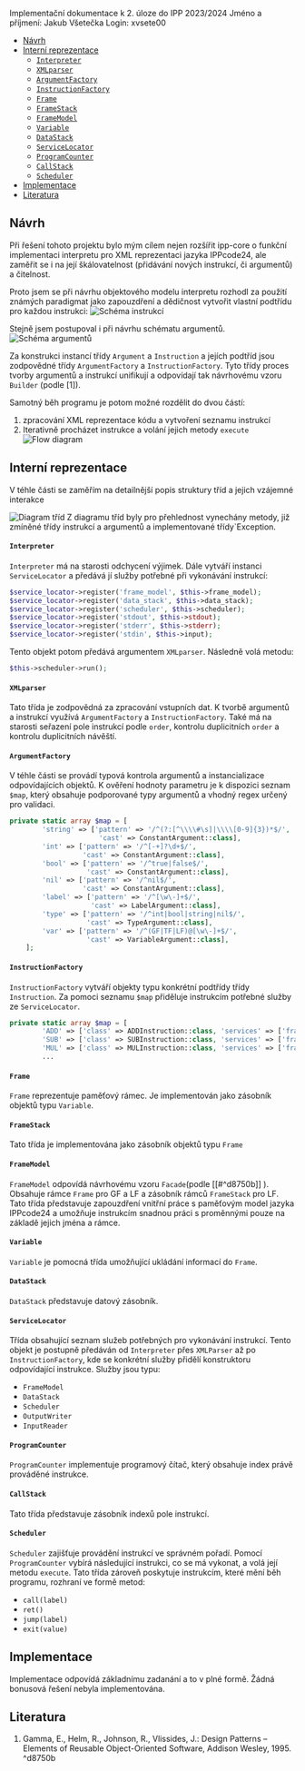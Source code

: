 Implementační dokumentace k 2. úloze do IPP 2023/2024
Jméno a příjmení: Jakub Všetečka
Login: xvsete00

- [Návrh](#návrh)
- [Interní reprezentace](#interní-reprezentace)
	- [`Interpreter`](#interpreter)
	- [`XMLparser`](#xmlparser)
	- [`ArgumentFactory`](#argumentfactory)
	- [`InstructionFactory`](#instructionfactory)
	- [`Frame`](#frame)
	- [`FrameStack`](#framestack)
	- [`FrameModel`](#framemodel)
	- [`Variable`](#variable)
	- [`DataStack`](#datastack)
	- [`ServiceLocator`](#servicelocator)
	- [`ProgramCounter`](#programcounter)
	- [`CallStack`](#callstack)
	- [`Scheduler`](#scheduler)
- [Implementace](#implementace)
- [Literatura](#literatura)


## Návrh
Při řešení tohoto projektu bylo mým cílem nejen rozšířit ipp-core o funkční implementaci interpretu pro XML reprezentaci jazyka IPPcode24, ale zaměřit se i na její škálovatelnost (přidávání nových instrukcí, či argumentů) a čitelnost.

Proto jsem se při návrhu objektového modelu interpretu rozhodl za použití známých paradigmat jako zapouzdření a dědičnost vytvořit vlastní podtřídu pro každou instrukci:
![Schéma instrukcí](imgs/InstructionScheme.png)

Stejně jsem postupoval i při návrhu schématu argumentů.
![Schéma argumentů](imgs/ArgumentScheme.png)

Za konstrukci instancí třídy `Argument` a `Instruction` a jejích podtříd jsou zodpovědné třídy `ArgumentFactory` a `InstructionFactory`. Tyto třídy proces tvorby argumentů a instrukcí unifikují a odpovídají tak návrhovému vzoru `Builder` (podle [1]).

Samotný běh programu je potom možné rozdělit do dvou částí:
1. zpracování XML reprezentace kódu a vytvoření seznamu instrukcí
2. Iterativně procházet instrukce a volání jejich metody `execute`
![Flow diagram](imgs/FlowDiagram.png)
## Interní reprezentace
V téhle části se zaměřím na detailnější popis struktury tříd a jejich vzájemné interakce

![Diagram tříd](imgs/ClassDiagram.png)
Z diagramu tříd byly pro přehlednost vynechány metody, již zmíněné třídy instrukcí a argumentů a implementované třídy`Exception.

#### `Interpreter`
`Interpreter` má na starosti odchycení výjimek. Dále vytváří instanci `ServiceLocator` a předává jí služby potřebné při vykonávání instrukcí:
```php
$service_locator->register('frame_model', $this->frame_model);
$service_locator->register('data_stack', $this->data_stack);
$service_locator->register('scheduler', $this->scheduler);
$service_locator->register('stdout', $this->stdout);
$service_locator->register('stderr', $this->stderr);
$service_locator->register('stdin', $this->input);
```
Tento objekt potom předává argumentem `XMLparser`. Následně volá metodu:
```php
$this->scheduler->run();
```

#### `XMLparser`
Tato třída je zodpovědná za zpracování vstupních dat. K tvorbě argumentů a instrukcí využívá `ArgumentFactory` a `InstructionFactory`. Také má na starosti seřazení pole instrukcí podle `order`, kontrolu duplicitních `order` a kontrolu duplicitních návěští.

#### `ArgumentFactory`
V téhle části se provádí typová kontrola argumentů a instancializace odpovídajících objektů. K ověření hodnoty parametru je k dispozici seznam `$map`, který obsahuje podporované typy argumentů a vhodný regex určený pro validaci.
```php
private static array $map = [
        'string' => ['pattern' => '/^(?:[^\\\\#\s]|\\\\[0-9]{3})*$/',
					  'cast' => ConstantArgument::class],
        'int' => ['pattern' => '/^[-+]?\d+$/',
		          'cast' => ConstantArgument::class],
        'bool' => ['pattern' => '/^true|false$/',
		           'cast' => ConstantArgument::class],
        'nil' => ['pattern' => '/^nil$/',
			      'cast' => ConstantArgument::class],
        'label' => ['pattern' => '/^[\w\-]+$/',
			        'cast' => LabelArgument::class],
        'type' => ['pattern' => '/^int|bool|string|nil$/',
			       'cast' => TypeArgument::class],
        'var' => ['pattern' => '/^(GF|TF|LF)@[\w\-]+$/',
			       'cast' => VariableArgument::class],
    ];
```

#### `InstructionFactory`
`InstructionFactory` vytváří objekty typu konkrétní podtřídy třídy `Instruction`. Za pomoci seznamu `$map` přiděluje instrukcím potřebné služby ze `ServiceLocator`.
```php
private static array $map = [
        'ADD' => ['class' => ADDInstruction::class, 'services' => ['frame_model']],
        'SUB' => ['class' => SUBInstruction::class, 'services' => ['frame_model']],
        'MUL' => ['class' => MULInstruction::class, 'services' => ['frame_model']],
        ...
```

#### `Frame`
`Frame` reprezentuje paměťový rámec. Je implementován jako zásobník objektů typu `Variable`.

#### `FrameStack`
Tato třída je implementována jako zásobník objektů typu `Frame`

#### `FrameModel`
`FrameModel` odpovídá návrhovému vzoru `Facade`(podle [[#^d8750b]] ). Obsahuje rámce `Frame` pro GF a LF a zásobník rámců `FrameStack` pro LF. Tato třída představuje zapouzdření vnitřní práce s paměťovým model jazyka IPPcode24  a umožňuje instrukcím snadnou práci s proměnnými pouze na základě jejich jména a rámce.

#### `Variable`
`Variable` je pomocná třída umožňující ukládání informací do `Frame`.

#### `DataStack`
`DataStack` představuje datový zásobník.

#### `ServiceLocator`
Třída obsahující seznam služeb potřebných pro vykonávání instrukcí. Tento objekt je postupně předáván od `Interpreter` přes `XMLParser` až po `InstructionFactory`, kde se konkrétní služby přidělí konstruktoru odpovídající instrukce. Služby jsou typu:
- `FrameModel`
- `DataStack`
- `Scheduler`
- `OutputWriter`
- `InputReader`

#### `ProgramCounter`
`ProgramCounter` implementuje programový čítač, který obsahuje index právě prováděné instrukce.

#### `CallStack`
Tato třída představuje zásobník indexů pole instrukcí.

#### `Scheduler`
`Scheduler` zajišťuje provádění instrukcí ve správném pořadí. Pomocí `ProgramCounter` vybírá následující instrukci, co se má vykonat, a volá její metodu `execute`. Tato třída zároveň poskytuje instrukcím, které mění běh programu, rozhraní ve formě metod:
- `call(label)`
- `ret()`
- `jump(label)`
- `exit(value)`
## Implementace
Implementace odpovídá základnímu zadanání a to v plné formě. Žádná bonusová řešení nebyla implementována.
## Literatura

1. Gamma, E., Helm, R., Johnson, R., Vlissides, J.: Design Patterns – Elements of Reusable Object-Oriented Software, Addison Wesley, 1995. ^d8750b